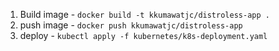
1. Build image - `docker build -t kkumawatjc/distroless-app .`
2. push image - `docker push kkumawatjc/distroless-app`
3. deploy - `kubectl apply -f kubernetes/k8s-deployment.yaml`
